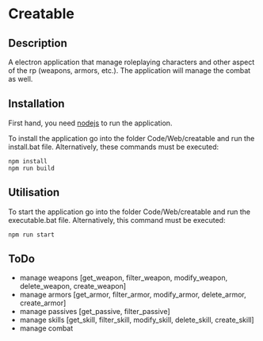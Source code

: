 # Creatable

## Description

A electron application that manage roleplaying characters and other aspect of the rp (weapons, armors, etc.). The application will manage the combat as well.

## Installation

First hand, you need [nodejs](https://nodejs.org/en) to run the application.

To install the application go into the folder Code/Web/creatable and run the install.bat file. Alternatively, these commands must be executed:

```shell
npm install
npm run build
```

## Utilisation

To start the application go into the folder Code/Web/creatable and run the executable.bat file. Alternatively, this command must be executed:

```shell
npm run start
```

## ToDo

* manage weapons [get_weapon, filter_weapon, modify_weapon, delete_weapon, create_weapon]
* manage armors [get_armor, filter_armor, modify_armor, delete_armor, create_armor]
* manage passives [get_passive, filter_passive]
* manage skills [get_skill, filter_skill, modify_skill, delete_skill, create_skill]
* manage combat
